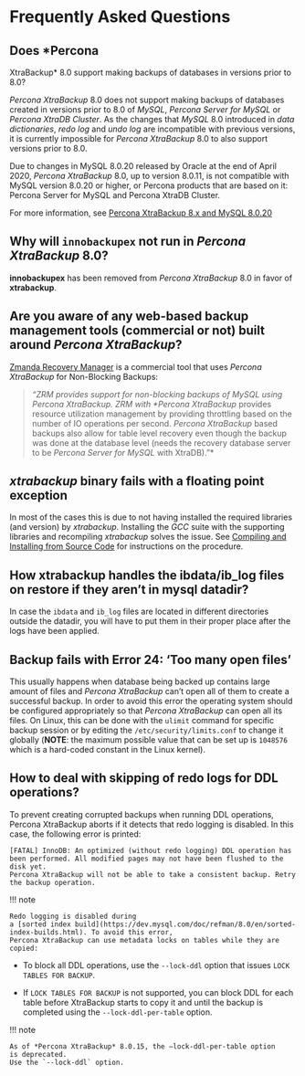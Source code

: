 # Frequently Asked Questions

## Does *Percona
XtraBackup* 8.0 support making backups of databases in versions prior to 8.0?

*Percona XtraBackup* 8.0 does not support making backups of databases
created in versions prior to 8.0 of *MySQL*, *Percona Server for MySQL* or
*Percona XtraDB Cluster*. As the changes that *MySQL* 8.0 introduced
in *data dictionaries*, *redo log* and *undo log* are incompatible
with previous versions, it is currently impossible for *Percona XtraBackup*
8.0 to also support versions prior to 8.0.

Due to changes in MySQL 8.0.20 released by Oracle at the end of April 2020,
*Percona XtraBackup* 8.0, up to version 8.0.11, is not compatible with
MySQL version 8.0.20 or
higher, or Percona products that are based on it: Percona Server for MySQL
and
Percona XtraDB Cluster.

For more information,
see [Percona XtraBackup 8.x and MySQL 8.0.20](https://www.percona.com/blog/2020/04/28/percona-xtrabackup-8-x-and-mysql-8-0-20/)

## Why will `innobackupex` not run in *Percona XtraBackup* 8.0?

**innobackupex** has been removed from *Percona XtraBackup*
8.0 in favor of **xtrabackup**.

## Are you aware of any web-based backup management tools (commercial or not) built around *Percona XtraBackup*?

[Zmanda Recovery Manager](http://www.zmanda.com/zrm-mysql-enterprise.html)
is
a commercial tool that uses *Percona XtraBackup* for Non-Blocking Backups:

> *“ZRM provides support for non-blocking backups of MySQL using Percona
> XtraBackup. ZRM with \*Percona XtraBackup* provides resource utilization
> management by providing throttling based on the number of IO operations
> per
> second. *Percona XtraBackup* based backups also allow for table level
> recovery
> even though the backup was done at the database level (needs the recovery
> database server to be *Percona Server for MySQL* with XtraDB).”\*

## *xtrabackup* binary fails with a floating point exception

In most of the cases this is due to not having installed the required
libraries
(and version) by *xtrabackup*. Installing the *GCC* suite with the
supporting
libraries and recompiling *xtrabackup* solves the issue. See
[Compiling and Installing from Source Code](https://docs.percona.com/percona-xtrabackup/latest/installation/compiling_xtrabackup.html) for instructions on the
procedure.

## How xtrabackup handles the ibdata/ib_log files on restore if they aren’t in mysql datadir?

In case the `ibdata` and `ib_log` files are located in different
directories outside the datadir, you will have to put them in their
proper
place after the logs have been applied.

## Backup fails with Error 24: ‘Too many open files’

This usually happens when database being backed up contains large amount of
files and *Percona XtraBackup* can’t open all of them to create a
successful
backup. In order to avoid this error the operating system should be
configured
appropriately so that *Percona XtraBackup* can open all its files. On
Linux,
this can be done with the `ulimit` command for specific backup session or
by
editing the `/etc/security/limits.conf` to change it globally (**NOTE**:
the maximum possible value that can be set up is `1048576` which is a
hard-coded constant in the Linux kernel).

## How to deal with skipping of redo logs for DDL operations?

To prevent creating corrupted backups when running DDL operations,
Percona XtraBackup aborts if it detects that redo logging is disabled.
In this case, the following error is printed:

```text
[FATAL] InnoDB: An optimized (without redo logging) DDL operation has been performed. All modified pages may not have been flushed to the disk yet.
Percona XtraBackup will not be able to take a consistent backup. Retry the backup operation.
```

!!! note
   
    Redo logging is disabled during
    a [sorted index build](https://dev.mysql.com/doc/refman/8.0/en/sorted-index-builds.html). To avoid this error,
    Percona XtraBackup can use metadata locks on tables while they are copied:

* To block all DDL operations, use the `--lock-ddl` option
  that issues `LOCK TABLES FOR BACKUP`.


* If `LOCK TABLES FOR BACKUP` is not supported,
  you can block DDL for each table
  before XtraBackup starts to copy it
  and until the backup is completed
  using the `--lock-ddl-per-table` option.

!!! note
   
    As of *Percona XtraBackup* 8.0.15, the –lock-ddl-per-table option
    is deprecated.
    Use the `--lock-ddl` option.



